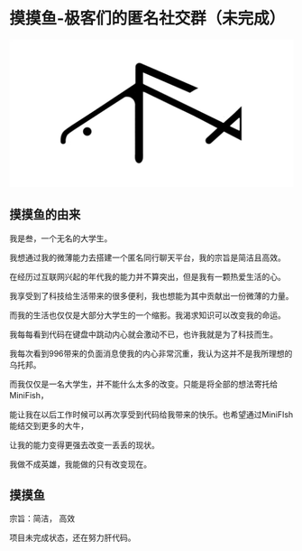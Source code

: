 # 摸摸鱼-极客们的匿名社交群（未完成）

![logo](./img/image1.jpg)

## 摸摸鱼的由来

我是叁，一个无名的大学生。

我想通过我的微薄能力去搭建一个匿名同行聊天平台，我的宗旨是简洁且高效。

在经历过互联网兴起的年代我的能力并不算突出，但是我有一颗热爱生活的心。

我享受到了科技给生活带来的很多便利，我也想能为其中贡献出一份微薄的力量。

而我的生活也仅仅是大部分大学生的一个缩影。我渴求知识可以改变我的命运。

我每每看到代码在键盘中跳动内心就会激动不已，也许我就是为了科技而生。

我每次看到996带来的负面消息使我的内心非常沉重，我认为这并不是我所理想的乌托邦。

而我仅仅是一名大学生，并不能什么太多的改变。只能是将全部的想法寄托给MiniFish，

能让我在以后工作时候可以再次享受到代码给我带来的快乐。也希望通过MiniFIsh能结交到更多的大牛，

让我的能力变得更强去改变一丢丢的现状。

我做不成英雄，我能做的只有改变现在。

## 摸摸鱼

宗旨：简洁， 高效

项目未完成状态，还在努力肝代码。


